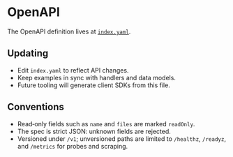 # OpenAPI

The OpenAPI definition lives at [`index.yaml`](../index.yaml).

## Updating
- Edit `index.yaml` to reflect API changes.
- Keep examples in sync with handlers and data models.
- Future tooling will generate client SDKs from this file.

## Conventions
- Read‑only fields such as `name` and `files` are marked `readOnly`.
- The spec is strict JSON: unknown fields are rejected.
- Versioned under `/v1`; unversioned paths are limited to
  `/healthz`, `/readyz`, and `/metrics` for probes and scraping.
